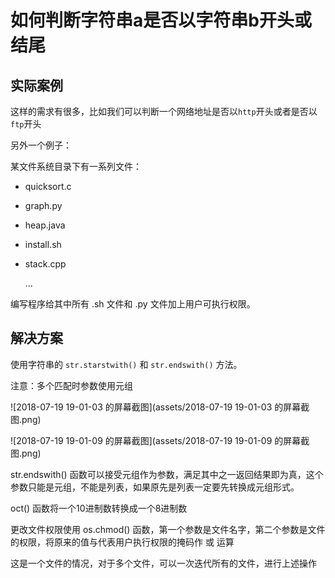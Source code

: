 # 如何判断字符串a是否以字符串b开头或结尾

## 实际案例

这样的需求有很多，比如我们可以判断一个网络地址是否以`http`开头或者是否以`ftp`开头

 另外一个例子：

某文件系统目录下有一系列文件：

- quicksort.c

- graph.py

- heap.java

- install.sh

- stack.cpp

  ...

编写程序给其中所有 .sh 文件和 .py 文件加上用户可执行权限。

## 解决方案

使用字符串的 `str.starstwith()` 和 `str.endswith()` 方法。

注意：多个匹配时参数使用元组

![2018-07-19 19-01-03 的屏幕截图](assets/2018-07-19 19-01-03 的屏幕截图.png)

![2018-07-19 19-01-09 的屏幕截图](assets/2018-07-19 19-01-09 的屏幕截图.png)

str.endswith() 函数可以接受元组作为参数，满足其中之一返回结果即为真，这个参数只能是元组，不能是列表，如果原先是列表一定要先转换成元组形式。

oct() 函数将一个10进制数转换成一个8进制数

更改文件权限使用 os.chmod() 函数，第一个参数是文件名字，第二个参数是文件的权限，将原来的值与代表用户执行权限的掩码作 或 运算

这是一个文件的情况，对于多个文件，可以一次迭代所有的文件，进行上述操作